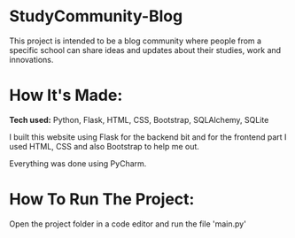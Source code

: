 # StudyCommunity-Blog
This project is intended to be a blog community where people from a specific school can share ideas and updates about their studies, work and innovations.

# How It's Made: 
**Tech used:** Python, Flask, HTML, CSS, Bootstrap, SQLAlchemy, SQLite

I built this website using Flask for the backend bit and for the frontend part I used HTML, CSS and also Bootstrap to help me out. 

Everything was done using PyCharm.

# How To Run The Project:
Open the project folder in a code editor and run the file 'main.py'
